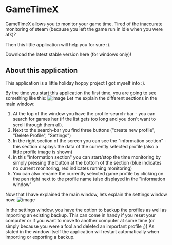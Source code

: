 # GameTimeX
GameTimeX allows you to monitor your game time. 
Tired of the inaccurate monitoring of steam (because you left the game run in idle when you were afk)?

Then this little application will help you for sure :).

Download the latest stable version here (for windows only)!

## About this application
This application is a little holiday hoppy project I got myself into :).

By the time you start this application the first time, you are going to see something like this:
![image](https://github.com/user-attachments/assets/ae972165-57b7-4728-98d2-c34362882374)
Let me explain the different sections in the main window:

1. At the top of the window you have the profile-search-bar - you can search for games her (if the list gets too long and you don't want to scroll through them all).
2. Next to the search-bar you find three buttons ("create new profile", "Delete Profile", "Settings")
3. In the right section of the screen you can see the "information section" - this section displays the data of the currently selected profile (also a little profile image is shown)
4. In this "information section" you can start/stop the time monitoring by simply pressing the button at the bottom of the section (blue indicates no current monitoring, red indicates running monitoring)
5. You can also rename the currently selected game profile by clicking on the pen right next to the profile name (also displayed in the "information window"

Now that I have explained the main window, lets explain the settings window now:
![image](https://github.com/user-attachments/assets/aca22cc1-ad9c-4592-aa98-2348aa2483ca)

In the settings window, you have the option to backup the profiles as well as importing an existing backup.
This can come in handy if you reset your computer or if you want to move to another computer at some time (or simply because you were a fool and deleted an important profile ;))
As stated in the window itself the application will restart automatically when importing or exporting a backup.
